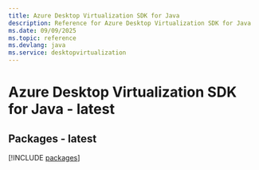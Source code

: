 ```yaml
---
title: Azure Desktop Virtualization SDK for Java
description: Reference for Azure Desktop Virtualization SDK for Java
ms.date: 09/09/2025
ms.topic: reference
ms.devlang: java
ms.service: desktopvirtualization
---
```

# Azure Desktop Virtualization SDK for Java - latest
## Packages - latest
[!INCLUDE [packages](desktop-virtualization-index.md)]